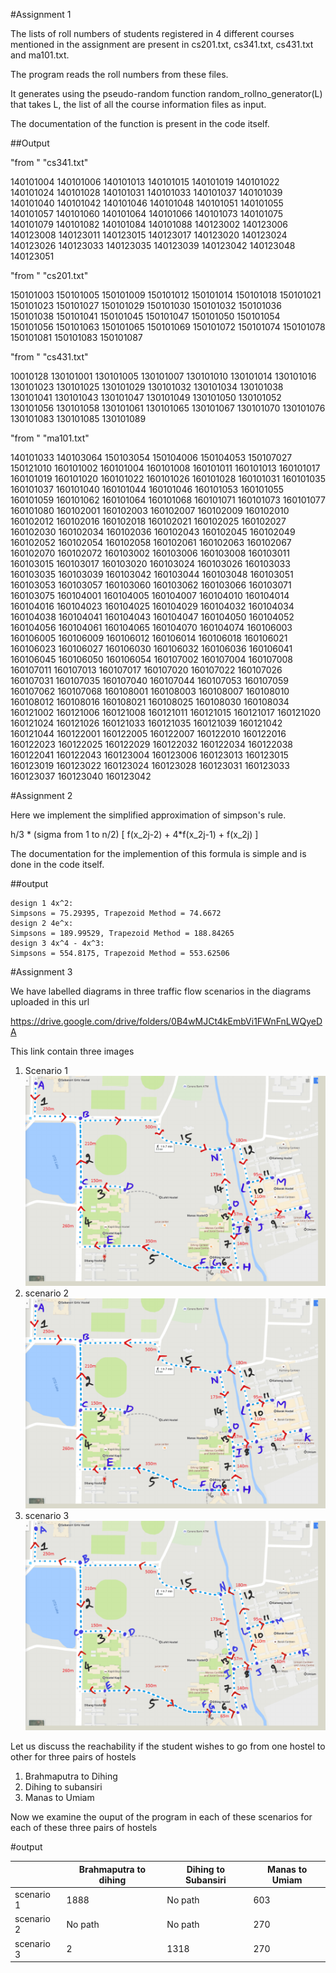 #Assignment 1

The lists of roll numbers of students registered in 4 different courses mentioned in the assignment are present in cs201.txt, cs341.txt, cs431.txt and ma101.txt.

The program reads the roll numbers from these files.

It generates using the pseudo-random function random_rollno_generator(L) that takes L, the list of all the course information files as input.

The documentation of the function is present in the code itself.

##Output


"from " "cs341.txt"

140101004  140101006  140101013  140101015  140101019  140101022  140101024  140101028  140101031  140101033  140101037  140101039  140101040  140101042  140101046  140101048  140101051  140101055  140101057  140101060  140101064  140101066  140101073  140101075  140101079  140101082  140101084  140101088  140123002  140123006  140123008  140123011  140123015  140123017  140123020  140123024  140123026  140123033  140123035  140123039  140123042  140123048  140123051  


"from " "cs201.txt" 

150101003  150101005  150101009  150101012  150101014  150101018  150101021  150101023  150101027  150101029  150101030  150101032  150101036  150101038  150101041  150101045  150101047  150101050  150101054  150101056  150101063  150101065  150101069  150101072  150101074  150101078  150101081  150101083  150101087  

"from " "cs431.txt" 

10010128  130101001  130101005  130101007  130101010  130101014  130101016  130101023  130101025  130101029  130101032  130101034  130101038  130101041  130101043  130101047  130101049  130101050  130101052  130101056  130101058  130101061  130101065  130101067  130101070  130101076  130101083  130101085  130101089  


"from " "ma101.txt" 

140101033  140103064  150103054  150104006  150104053  150107027  150121010  160101002  160101004  160101008  160101011  160101013  160101017  160101019  160101020  160101022  160101026  160101028  160101031  160101035  160101037  160101040  160101044  160101046  160101053  160101055  160101059  160101062  160101064  160101068  160101071  160101073  160101077  160101080  160102001  160102003  160102007  160102009  160102010  160102012  160102016  160102018  160102021  160102025  160102027  160102030  160102034  160102036  160102043  160102045  160102049  160102052  160102054  160102058  160102061  160102063  160102067  160102070  160102072  160103002  160103006  160103008  160103011  160103015  160103017  160103020  160103024  160103026  160103033  160103035  160103039  160103042  160103044  160103048  160103051  160103053  160103057  160103060  160103062  160103066  160103071  160103075  160104001  160104005  160104007  160104010  160104014  160104016  160104023  160104025  160104029  160104032  160104034  160104038  160104041  160104043  160104047  160104050  160104052  160104056  160104061  160104065  160104070  160104074  160106003  160106005  160106009  160106012  160106014  160106018  160106021  160106023  160106027  160106030  160106032  160106036  160106041  160106045  160106050  160106054  160107002  160107004  160107008  160107011  160107013  160107017  160107020  160107022  160107026  160107031  160107035  160107040  160107044  160107053  160107059  160107062  160107068  160108001  160108003  160108007  160108010  160108012  160108016  160108021  160108025  160108030  160108034  160121002  160121006  160121008  160121011  160121015  160121017  160121020  160121024  160121026  160121033  160121035  160121039  160121042  160121044  160122001  160122005  160122007  160122010  160122016  160122023  160122025  160122029  160122032  160122034  160122038  160122041  160122043  160123004  160123006  160123013  160123015  160123019  160123022  160123024  160123028  160123031  160123033  160123037  160123040  160123042 




#Assignment 2

Here we implement the simplified approximation of simpson's rule.

h/3 * (sigma from 1 to n/2) [ f(x_2j-2) + 4*f(x_2j-1) + f(x_2j)  ]

The documentation for the implemention of this formula is simple and is done in the code itself.

##output
```
design 1 4x^2: 
Simpsons = 75.29395, Trapezoid Method = 74.6672
design 2 4e^x: 
Simpsons = 189.99529, Trapezoid Method = 188.84265
design 3 4x^4 - 4x^3:
Simpsons = 554.8175, Trapezoid Method = 553.62506
```


#Assignment 3

We have labelled diagrams in three traffic flow scenarios in the diagrams uploaded in this url

https://drive.google.com/drive/folders/0B4wMJCt4kEmbVi1FWnFnLWQyeDA

This link contain three images
1. Scenario 1 ![case1](test_4.png)
2. scenario 2 ![case2](test_3.png)
3. scenario 3 ![case3](test_2.png)


Let us discuss the reachability if the student wishes to go from  one hostel to other for three pairs of hostels

1. Brahmaputra to Dihing
2. Dihing to subansiri
3. Manas to Umiam

Now we examine the ouput of the program in each of these scenarios for each of these three pairs of hostels

			
#output


|            | Brahmaputra to dihing | Dihing to Subansiri | Manas to Umiam |
|------------|-----------------------|---------------------|----------------|
| scenario 1 | 1888                  | No path             | 603            |
| scenario 2 | No path               | No path             | 270            |
| scenario 3 | 2                     | 1318                | 270            |


